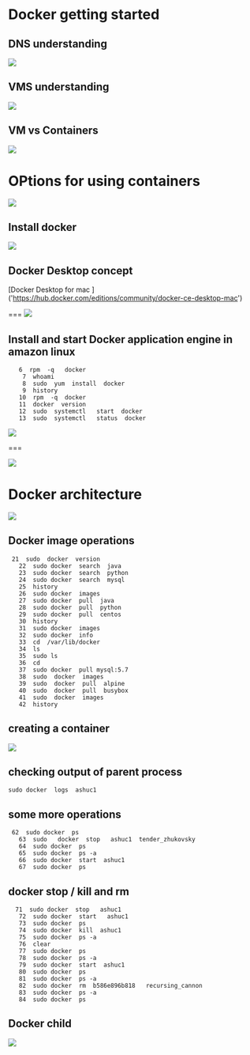 # Docker getting started 

## DNS understanding 

<img src="dns.png">

## VMS understanding 

<img src="vms.png">

## VM vs Containers

<img src="c1.png">

# OPtions for using containers

<img src="c2.png">

## Install docker 

<img src="dinstall.png">

## Docker Desktop concept 

[Docker Desktop for mac ]  ('https://hub.docker.com/editions/community/docker-ce-desktop-mac')

===
<img src="dd.png">

## Install and start Docker application engine in amazon linux


```
   6  rpm  -q   docker
    7  whoami
    8  sudo  yum  install  docker 
    9  history 
   10  rpm  -q  docker 
   11  docker  version 
   12  sudo  systemctl   start  docker 
   13  sudo  systemctl   status  docker 
```

<img src="dcinstall.png">

===

<img src="dcstart.png">

# Docker architecture 


<img src="dcarch.png">


## Docker image operations 

```
 21  sudo  docker  version 
   22  sudo docker  search  java 
   23  sudo docker  search  python 
   24  sudo docker  search  mysql 
   25  history 
   26  sudo docker  images 
   27  sudo docker  pull  java 
   28  sudo docker  pull  python 
   29  sudo docker  pull  centos 
   30  history 
   31  sudo docker  images
   32  sudo docker  info 
   33  cd  /var/lib/docker
   34  ls
   35  sudo ls 
   36  cd
   37  sudo docker  pull mysql:5.7 
   38  sudo  docker  images
   39  sudo  docker  pull  alpine 
   40  sudo  docker  pull  busybox 
   41  sudo  docker  images
   42  history 
```

## creating a container

<img src="cc.png">

## checking output of parent process

```
sudo docker  logs  ashuc1
```
## some more operations 

```
 62  sudo docker  ps
   63  sudo   docker  stop   ashuc1  tender_zhukovsky  
   64  sudo docker  ps
   65  sudo docker  ps -a
   66  sudo docker  start  ashuc1
   67  sudo docker  ps 

```


## docker stop / kill and rm 
```
  71  sudo docker  stop   ashuc1
   72  sudo docker  start   ashuc1
   73  sudo docker  ps
   74  sudo docker  kill  ashuc1 
   75  sudo docker  ps -a
   76  clear
   77  sudo docker  ps
   78  sudo docker  ps -a
   79  sudo docker  start  ashuc1
   80  sudo docker  ps
   81  sudo docker  ps -a
   82  sudo docker  rm  b586e896b818   recursing_cannon 
   83  sudo docker  ps -a
   84  sudo docker  ps

```

## Docker child 

<img src="child.png">

